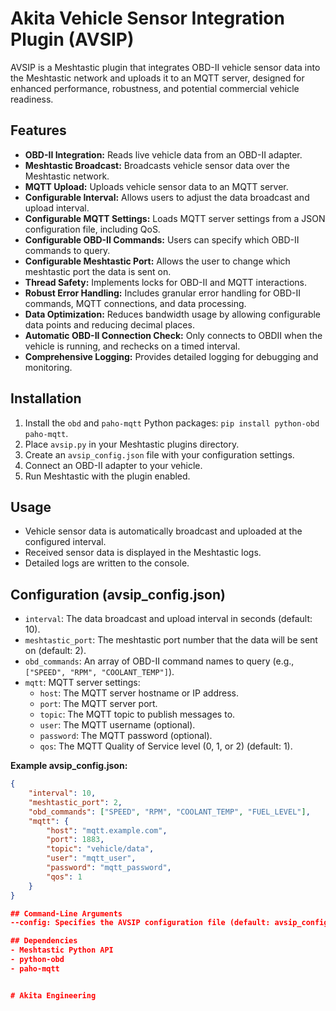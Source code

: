 # Akita Vehicle Sensor Integration Plugin (AVSIP)

AVSIP is a Meshtastic plugin that integrates OBD-II vehicle sensor data into the Meshtastic network and uploads it to an MQTT server, designed for enhanced performance, robustness, and potential commercial vehicle readiness.

## Features

-   **OBD-II Integration:** Reads live vehicle data from an OBD-II adapter.
-   **Meshtastic Broadcast:** Broadcasts vehicle sensor data over the Meshtastic network.
-   **MQTT Upload:** Uploads vehicle sensor data to an MQTT server.
-   **Configurable Interval:** Allows users to adjust the data broadcast and upload interval.
-   **Configurable MQTT Settings:** Loads MQTT server settings from a JSON configuration file, including QoS.
-   **Configurable OBD-II Commands:** Users can specify which OBD-II commands to query.
-   **Configurable Meshtastic Port:** Allows the user to change which meshtastic port the data is sent on.
-   **Thread Safety:** Implements locks for OBD-II and MQTT interactions.
-   **Robust Error Handling:** Includes granular error handling for OBD-II commands, MQTT connections, and data processing.
-   **Data Optimization:** Reduces bandwidth usage by allowing configurable data points and reducing decimal places.
-   **Automatic OBD-II Connection Check:** Only connects to OBDII when the vehicle is running, and rechecks on a timed interval.
-   **Comprehensive Logging:** Provides detailed logging for debugging and monitoring.

## Installation

1.  Install the `obd` and `paho-mqtt` Python packages: `pip install python-obd paho-mqtt`.
2.  Place `avsip.py` in your Meshtastic plugins directory.
3.  Create an `avsip_config.json` file with your configuration settings.
4.  Connect an OBD-II adapter to your vehicle.
5.  Run Meshtastic with the plugin enabled.

## Usage

-   Vehicle sensor data is automatically broadcast and uploaded at the configured interval.
-   Received sensor data is displayed in the Meshtastic logs.
-   Detailed logs are written to the console.

## Configuration (avsip_config.json)

-   `interval`: The data broadcast and upload interval in seconds (default: 10).
-   `meshtastic_port`: The meshtastic port number that the data will be sent on (default: 2).
-   `obd_commands`: An array of OBD-II command names to query (e.g., `["SPEED", "RPM", "COOLANT_TEMP"]`).
-   `mqtt`: MQTT server settings:
    -   `host`: The MQTT server hostname or IP address.
    -   `port`: The MQTT server port.
    -   `topic`: The MQTT topic to publish messages to.
    -   `user`: The MQTT username (optional).
    -   `password`: The MQTT password (optional).
    -   `qos`: The MQTT Quality of Service level (0, 1, or 2) (default: 1).

**Example avsip_config.json:**

```json
{
    "interval": 10,
    "meshtastic_port": 2,
    "obd_commands": ["SPEED", "RPM", "COOLANT_TEMP", "FUEL_LEVEL"],
    "mqtt": {
        "host": "mqtt.example.com",
        "port": 1883,
        "topic": "vehicle/data",
        "user": "mqtt_user",
        "password": "mqtt_password",
        "qos": 1
    }
}

## Command-Line Arguments
--config: Specifies the AVSIP configuration file (default: avsip_config.json).

## Dependencies
- Meshtastic Python API
- python-obd
- paho-mqtt


# Akita Engineering
